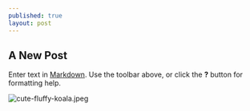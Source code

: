 ```yaml
---
published: true
layout: post
---
```

## A New Post

Enter text in [Markdown](http://daringfireball.net/projects/markdown/). Use the toolbar above, or click the **?** button for formatting help.

![cute-fluffy-koala.jpeg]({{site.baseurl}}/_posts/cute-fluffy-koala.jpeg)

